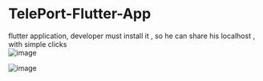 # TelePort-Flutter-App
flutter application, developer must install it , so he can share his localhost , with simple clicks  
![image](https://github.com/user-attachments/assets/66fcc1c1-68c9-4161-9aa3-11118fb554da)

![image](https://github.com/user-attachments/assets/774a6f8c-e981-4f5b-bf99-c320c5199483)
